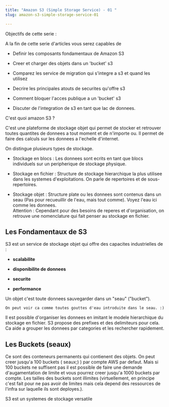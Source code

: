 ```yaml
---
title: "Amazon S3 (Simple Storage Service) - 01 "
slug: amazon-s3-simple-storage-service-01

---
```


Objectifs de cette serie :

A la fin de cette serie d'articles vous serez capables de

* Definir les composants fondamentaux de Amazon S3
    
* Creer et charger des objets dans un 'bucket' s3
    
* Comparez les service de migration qui s'integre a s3 et quand les utilisez
    
* Decrire les principales atouts de securites qu'offre s3
    
* Comment bloquer l'acces publique a un 'bucket' s3
    
* Discuter de l'integration de s3 en tant que lac de donnees.
    

C'est quoi amazon S3 ?

C'est une plateforme de stockage objet qui permet de stocker et retrouver toutes quantites de donnees a tout moment et de n'importe ou. Il permet de faire des calculs sur les donnees a l'echelle d'internet.

On distingue plusieurs types de stockage.

* Stockage en blocs : Les donnees sont ecrits en tant que blocs individuels sur un peripherique de stockage physique.
    
* Stockage en fichier : Structure de stockage hierarchique la plus utilisee dans les systemes d'exploitations. On parle de repertoires et de sous-repertoires.
    
* Stockage objet : Structure plate ou les donnees sont contenus dans un seau (Pas pour recueuillir de l'eau, mais tout comme). Voyez l'eau ici comme les donnees.  
    Attention : Cependant pour des besoins de reperes et d'organisation, on retrouve une nomenclature qui fait penser au stockage en fichier.
    

## Les Fondamentaux de S3

S3 est un service de stockage objet qui offre des capacites industrielles de :

* **scalabilite**
    
* **disponibilite de donnees**
    
* **securite**
    
* **performance**
    

Un objet c'est toute donnees sauvegarder dans un "seau" ("bucket").

`On peut voir ca comme toutes gouttes d'eau introduite dans le seau. :)`

Il est possible d'organiser les donnees en imitant le modele hierarchique du stockage en fichier. S3 propose des prefixes et des delimiteurs pour cela. Ca aide a grouper les donnees par categories et les rechercher rapidement.

## Les Buckets (seaux)

Ce sont des conteneurs permanents qui contienent des objets. On peut creer jusqu'a 100 buckets ( seaux;) ) par compte AWS par defaut. Mais si 100 buckets ne suffisent pas il est possible de faire une demande d'augamentation de limite et vous pourrez creer jusqu'a 1000 buckets par compte. Les tailles des buckets sont illimites (virtuellement, en principe c'est fait pour ne pas avoir de limites mais cela depend des ressources de l'infra sur laquelle ils sont deployes.).

S3 est un systemes de stockage versatile